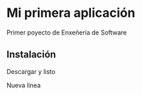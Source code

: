 # Mi primera aplicación
Primer poyecto de Enxeñería de Software

## Instalación
Descargar y listo

Nueva línea
